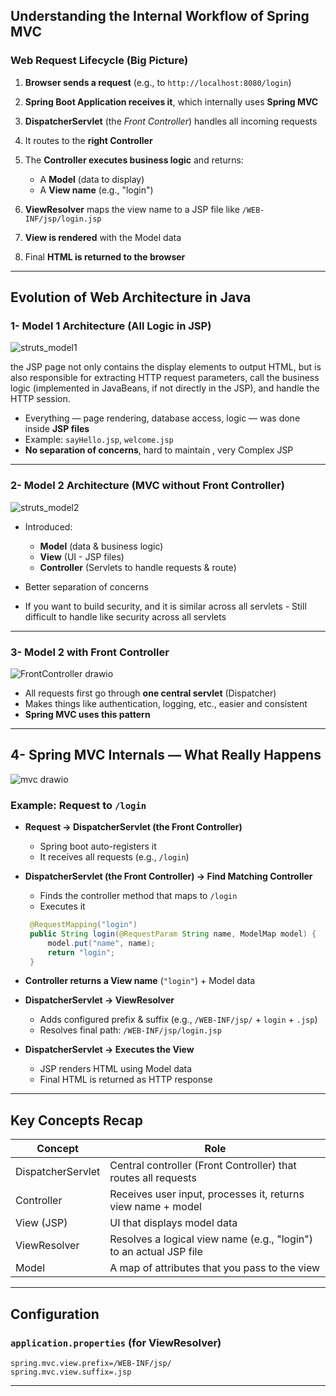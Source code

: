 ## Understanding the Internal Workflow of Spring MVC

### Web Request Lifecycle (Big Picture)

1. **Browser sends a request** (e.g., to `http://localhost:8080/login`)
2. **Spring Boot Application receives it**, which internally uses **Spring MVC**
3. **DispatcherServlet** (the *Front Controller*) handles all incoming requests
4. It routes to the **right Controller**
5. The **Controller executes business logic** and returns:

   * A **Model** (data to display)
   * A **View name** (e.g., "login")
6. **ViewResolver** maps the view name to a JSP file like `/WEB-INF/jsp/login.jsp`
7. **View is rendered** with the Model data
8. Final **HTML is returned to the browser**

---
## Evolution of Web Architecture in Java

### 1- Model 1 Architecture (All Logic in JSP)

![struts_model1](https://github.com/user-attachments/assets/9ac175c4-59fb-49a7-b659-e9b83601c35c)


the JSP page not only contains the display elements to output HTML,
but is also responsible for extracting HTTP request parameters,
call the business logic (implemented in JavaBeans, if not directly in the JSP),
and handle the HTTP session.

* Everything — page rendering, database access, logic — was done inside **JSP files**
* Example: `sayHello.jsp`, `welcome.jsp`
* **No separation of concerns**, hard to maintain , very Complex JSP 

---

### 2- Model 2 Architecture  (MVC without Front Controller)

![struts_model2](https://github.com/user-attachments/assets/d1947484-fdef-496e-acfe-90f3ecaf71cb)


* Introduced:

  * **Model** (data & business logic)
  * **View** (UI - JSP files)
  * **Controller** (Servlets to handle requests & route)
* Better separation of concerns
* If you want to build security, and it is similar across all servlets - Still difficult to handle like security across all servlets

---

### 3- Model 2 with Front Controller

![FrontController drawio](https://github.com/user-attachments/assets/3003ec80-12ff-4c87-bde5-fe39bfa52bd6)


* All requests first go through **one central servlet** (Dispatcher)
* Makes things like authentication, logging, etc., easier and consistent
* **Spring MVC uses this pattern**

---

## 4- Spring MVC Internals — What Really Happens

![mvc drawio](https://github.com/user-attachments/assets/5ab4bed8-b530-4010-be69-7be0f0f9a162)


### Example: Request to `/login`

* **Request → DispatcherServlet (the Front Controller)**

   * Spring boot auto-registers it
   * It receives all requests (e.g., `/login`)

* **DispatcherServlet (the Front Controller) → Find Matching Controller**

   * Finds the controller method that maps to `/login`
   * Executes it

   ```java
    @RequestMapping("login")
    public String login(@RequestParam String name, ModelMap model) {
        model.put("name", name);
        return "login";
    }
   ```

* **Controller returns a View name** (`"login"`) + Model data

* **DispatcherServlet → ViewResolver**

   * Adds configured prefix & suffix (e.g., `/WEB-INF/jsp/` + `login` + `.jsp`)
   * Resolves final path: `/WEB-INF/jsp/login.jsp`

* **DispatcherServlet → Executes the View**

   * JSP renders HTML using Model data
   * Final HTML is returned as HTTP response

---

## Key Concepts Recap

| Concept             | Role                                                               |
| ------------------- | ------------------------------------------------------------------ |
| DispatcherServlet   | Central controller (Front Controller) that routes all requests     |
| Controller          | Receives user input, processes it, returns view name + model       |
| View (JSP)          | UI that displays model data                                        |
| ViewResolver        | Resolves a logical view name (e.g., "login") to an actual JSP file |
| Model               | A map of attributes that you pass to the view                      |

---

## Configuration

### `application.properties` (for ViewResolver)

```properties
spring.mvc.view.prefix=/WEB-INF/jsp/
spring.mvc.view.suffix=.jsp
```

---


